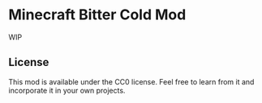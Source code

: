 # Minecraft Bitter Cold Mod

WIP


## License

This mod is available under the CC0 license. Feel free to learn from it and incorporate it in your own projects.
